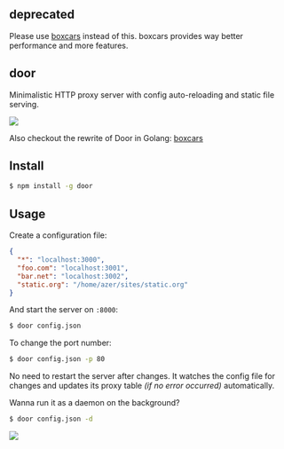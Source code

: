 ## deprecated

Please use [boxcars](http://github.com/azer/boxcars) instead of this. boxcars provides way better performance and more features.

## door

Minimalistic HTTP proxy server with config auto-reloading and static file serving.

![](https://dl.dropboxusercontent.com/s/h7h40tl3j56jqtx/door.png)

Also checkout the rewrite of Door in Golang: [boxcars](http://github.com/azer/boxcars)

## Install

```bash
$ npm install -g door
```

## Usage

Create a configuration file:

```json
{
  "*": "localhost:3000",
  "foo.com": "localhost:3001",
  "bar.net": "localhost:3002",
  "static.org": "/home/azer/sites/static.org"
}
```

And start the server on `:8000`:

```bash
$ door config.json
```

To change the port number:

```bash
$ door config.json -p 80
```

No need to restart the server after changes. It watches the config file for changes and
updates its proxy table *(if no error occurred)* automatically.

Wanna run it as a daemon on the background?

```bash
$ door config.json -d
```

![](https://dl.dropboxusercontent.com/s/lz5re7hq3qmc6wm/npmel_20.jpg)
